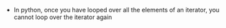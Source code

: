 - In python, once you have looped over all the elements of an iterator, you cannot loop over the iterator again
